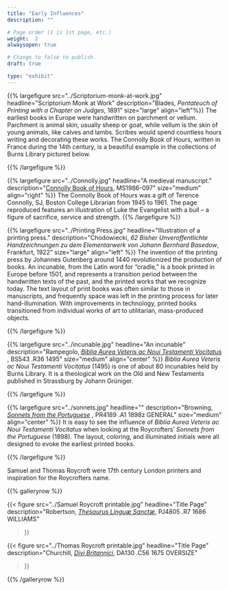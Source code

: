 ```yaml
---
title: "Early Influences"
description: ""

# Page order (1 is 1st page, etc.)
weight:  2
alwaysopen: true

# Change to false to publish.
draft: true

type: "exhibit"
---
```


{{% largefigure src="../Scriptorium-monk-at-work.jpg"
                headline="Scriptorium Monk at Work"
                description="Blades, *Pentateuch of Printing with a Chapter on Judges*, 1891"
                size="large" align="left"%}}
The earliest books in Europe were handwritten on parchment or vellum. Parchment is animal skin, usually sheep or goat, while vellum is the skin of young animals, like calves and lambs. Scribes would spend countless hours writing and decorating these works. The Connolly Book of Hours, written in France during the 14th century, is a beautiful example in the collections of Burns Library pictured below.

{{% /largefigure %}}

{{% largefigure src="../Connolly.jpg"
                headline="A medieval manuscript."
				description="[Connolly Book of Hours](https://hdl.handle.net/2345/2873), MS1986-097"
				size="medium" align="right" %}}
The Connolly Book of Hours was a gift of  Terence Connolly, SJ, Boston College Librarian from 1945 to 1961. The page reproduced features an illustration of Luke the Evangelist with a bull – a figure of sacrifice, service and strength.
{{% /largefigure %}}


{{% largefigure src="../Printing Press.jpg"
                headline="Illustration of a printing press."
				description="Chodowiecki, *62 Bisher Unveroffentlichte Handzeichnungen zu dem Elementarwerk von Johann Bernhard Basedow*, Frankfurt, 1922"
                size="large" align="left" %}}
The invention of the printing press by Johannes Gutenberg around 1440 revolutionized the production of books. An incunable, from the Latin word for “cradle,” is a book  printed in Europe before 1501, and represents a transition period between the handwritten texts of the past, and the printed works that we recognize today. The text layout of print books was often similar to those in manuscripts, and frequently space was left in the printing process for later hand-illumination. With improvements in technology, printed books transitioned from individual works of art to utilitarian, mass-produced objects.

{{% /largefigure %}}

{{% largefigure src="../incunable.jpg"
                headline="An incunable"
                description="Rampegolo, [*Biblia Aurea Veteris ac Noui Testamenti Vocitatus*](https://bc-primo.hosted.exlibrisgroup.com/primo-explore/fulldisplay?docid=ALMA-BC21326410440001021&context=L&vid=bclib_new&search_scope=bcl&tab=bcl_only&lang=en_US) , BS543 .R36 1495"
				size="medium"
                align="center" %}}
*Biblia Aurea Veteris ac Noui Testamenti Vocitatus* (1495) is one of about 80 incunables held by Burns Library. It is a theological work on the Old and New Testaments published in Strassburg by Johann Grüniger.				


{{% /largefigure %}}

{{% largefigure src="../sonnets.jpg"
                headline=""
                description="Browning, [*Sonnets from the Portuguese*](https://bc-primo.hosted.exlibrisgroup.com/primo-explore/fulldisplay?docid=ALMA-BC21312636370001021&context=L&vid=bclib_new&search_scope=bcl&tab=bcl_only&lang=en_US) , PR4189 .A1 1898z GENERAL"
				size="medium"
                align="center" %}}
It is easy to see the influence of *Biblia Aurea Veteris ac Noui Testamenti Vocitatus* when looking at the Roycrofters’ *Sonnets from the Portuguese* (1898). The layout, coloring, and illuminated initials were all designed to evoke the earliest printed books. 				


{{% /largefigure %}}




Samuel and Thomas Roycroft were 17th century London printers and inspiration for the Roycrofters name.




{{% galleryrow %}}

{{< figure src="../Samuel Roycroft printable.jpg"
           headline="Title Page"
                description="Robertson, *[Thesaurus Linguæ Sanctæ](https://bc-primo.hosted.exlibrisgroup.com/primo-explore/fulldisplay?docid=ALMA-BC21347681820001021&context=L&vid=bclib_new&search_scope=lib_BURNS&tab=bcl_only&lang=en_US)*, PJ4805 .R7 1686 WILLIAMS"
>}}

{{< figure src="../Thomas Roycroft printable.jpg"
           headline="Title Page"
                description="Churchill, *[Divi Britannici](https://bc-primo.hosted.exlibrisgroup.com/primo-explore/fulldisplay?docid=ALMA-BC21384298200001021&context=L&vid=bclib_new&search_scope=lib_BURNS&tab=bcl_only&lang=en_US)*, DA130 .C56 1675 OVERSIZE"
>}}


{{% /galleryrow %}}
